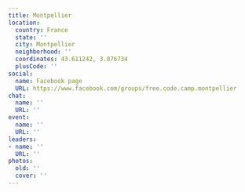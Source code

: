 ```yaml
---
title: Montpellier
location:
  country: France
  state: ''
  city: Montpellier
  neighborhood: ''
  coordinates: 43.611242, 3.876734
  plusCode: ''
social:
  name: Facebook page
  URL: https://www.facebook.com/groups/free.code.camp.montpellier
chat:
  name: ''
  URL: ''
event:
  name: ''
  URL: ''
leaders:
- name: ''
  URL: ''
photos:
  old: ''
  cover: ''
---
```

